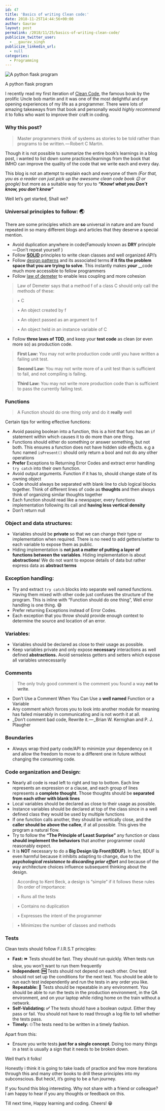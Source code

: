 ```yaml
---
id: 47
title: 'Basics of writing Clean code:'
date: 2018-11-25T14:44:56+00:00
author: Gaurav
layout: post
permalink: /2018/11/25/basics-of-writing-clean-code/
publicize_twitter_user:
  - __gaurav_singh
publicize_linkedin_url:
  - null
categories:
  - Programming
---
```


![A python flask program](https://cdn-images-1.medium.com/max/800/0*bPi6O9LvzPGB8CGo)

A python flask program

I recently read my first iteration of <a href="https://www.amazon.in/dp/B001GSTOAM/ref=dp-kindle-redirect?_encoding=UTF8&btkr=1" target="_blank">Clean Code</a>, the famous book by the prolific Uncle bob martin and it was one of the most delightful and eye opening experiences of my life as a programmer. There were lots of amazing takeaways from that book and personally would _highly recommend_ it to folks who want to improve their craft in coding.

### Why this&nbsp;post?

> Master programmers think of systems as stories to be told rather than programs to be written. — Robert C Martin.

Though it is not possible to summarize the entire book’s learnings in a blog post, i wanted to list down some practices/learnings from the book that IMHO can improve the quality of the code that we write each and every day.

This blog is not an attempt to explain each and everyone of them _(For that, you as a reader can just pick up the awesome clean code book 😉 or google)_ but more as a suitable way for you to **_“Know! what you Don’t know, you don’t know”_**

Well let’s get started, Shall we?

### Universal principles to follow:&nbsp;🌏

There are some principles which are **so** universal in nature and are found repeated in so many different blogs and articles that they deserve a special mention.

  * Avoid duplication anywhere in code(Famously known as **DRY** principle — Don’t repeat yourself )
  * Follow <a href="https://dzone.com/articles/the-solid-principles-in-real-life" target="_blank"><strong>SOLID</strong></a> principles to write clean classes and well organized API’s
  * Follow <a href="https://sourcemaking.com/design_patterns" target="_blank">design patterns</a> and its associated terms **if it fits the problem space that you are trying to solve**. This instantly makes **_your_** __code much more accessible to fellow programmers
  * Follow <a href="https://dzone.com/articles/the-genius-of-the-law-of-demeter" target="_blank">law of demeter</a> to enable less coupling and more cohesion

> Law of Demeter says that a method f of a class C should only call the methods of these:

> • C

> • An object created by f

> • An object passed as an argument to f

> • An object held in an instance variable of C

  * Follow **three laws of TDD**, and keep your **test code** as clean (or even more so) as production code.

> **First Law:** You may not write production code until you have written a failing unit test.

> **Second Law:** You may not write more of a unit test than is sufficient to fail, and not compiling is failing.

> **Third Law:** You may not write more production code than is sufficient to pass the currently failing test.

### Functions

> A Function should do one thing only and do it **really** well

Certain tips for writing effective functions:

  * Avoid passing boolean into a function, this is a hint that func has an `if` statement within which causes it to do more than one thing.
  * Functions should either do something or answer something, but not both. This ensures a function does not have hidden side effects. e.g a func named `isPresent()` should only return a bool and not do any other operations
  * **Prefer** Exceptions to Returning Error Codes and extract error handling `try catch` into their own function.
  * Avoid output arguments. Function if it has to, should change state of its owning object
  * Code should always be separated with blank line to club logical blocks together. Think of different lines of code as **thoughts** and then always think of organizing similar thoughts together
  * Each function should read like a newspaper, every functions implementation following its call and **having less vertical density**
  * Don’t return null

### Object and data structures:

  * Variables should be **private** so that we can change their type or implementation when required. There is no need to add getters/setter to each variable to expose them as public.
  * Hiding implementation is **not just a matter of putting a layer of functions between the variables**. Hiding implementation is about **abstractions**! We do not want to expose details of data but rather express data as **abstract terms**

### **Exception handling:**

  * Try and extract `try catch` blocks into separate well named functions. Having them mixed with other code just confuses the structure of the program. This is inline with “Function should do one thing”, Well error handling is one thing. 😅
  * Prefer returning Exceptions instead of Error Codes.
  * Each exception that you throw should provide enough context to determine the source and location of an error.

### Variables:

  * Variables should be declared as close to their usage as possible.
  * Keep variables private and only expose **necessary** interactions as well defined **abstractions.** Avoid senseless getters and setters which expose all variables unnecessarily

### Comments

> The only truly good comment is the comment you found a way **not to write**.

  * Don’t Use a Comment When You Can Use a **well named** Function or a Variable
  * Any comment which forces you to look into another module for meaning has failed miserably in communicating and is not worth it at all.
  * _Don’t comment bad code, Rewrite it. — _Brian W. Kernighan and P. J. Plaugher

### Boundaries

  * Always wrap third party code/API to minimize your dependency on it and allow the freedom to move to a different one in future without changing the consuming code.

### Code organization and&nbsp;Design:

  * Nearly all code is read left to right and top to bottom. Each line represents an expression or a clause, and each group of lines represents a **complete thought**. Those thoughts should be **separated from each other with blank lines**
  * Local variables should be declared as close to their usage as possible.
  * Instance variables should be declared at top of the class since in a well defined class they would be used by multiple functions
  * If one function calls another, they should be vertically close, and the **caller should be above the callee**, if at all possible. This gives the program a natural flow.
  * Try to follow the **“The Principle of Least Surprise”** any function or class **should implement the behaviors** that another programmer could reasonably expect.
  * It is **NOT** necessary to do a **Big Design Up Front(BDUF)**. In fact, BDUF is even harmful because it inhibits adapting to change, due to the **_psychological resistance to discarding prior effort_** and because of the way architecture choices influence subsequent thinking about the design.

> According to Kent Beck, a design is “simple” if it follows these rules (In order of importance:

> • Runs all the tests

> • Contains no duplication

> • Expresses the intent of the programmer

> • Minimizes the number of classes and methods

### Tests

Clean tests should follow F.I.R.S.T principles:

  * **Fast: ⏩** Tests should be fast. They should run quickly. When tests run slow, you won’t want to run them frequently
  * **Independent: 🆓** Tests should not depend on each other. One test should not set up the conditions for the next test. You should be able to run each test independently and run the tests in any order you like.
  * **Repeatable: 🔁** Tests should be repeatable in any environment. You should be able to run the tests in the production environment, in the QA environment, and on your laptop while riding home on the train without a network.
  * **Self-Validating: ✅** The tests should have a boolean output. Either they pass or fail. You should not have to read through a log file to tell whether the tests pass.
  * **Timely:** ⏲The tests need to be written in a timely fashion.

Apart from this:

  * Ensure you write tests **just for a single concept**. Doing too many things in a test is usually a sign that it needs to be broken down.

Well that’s it folks!

Honestly i think it is going to take loads of practice and few more iterations through this and many other books to drill these principles into my subconscious. But heck!, it’s going to be a fun journey.

If you found this blog interesting. Why not share with a friend or colleague? I am happy to hear if you any thoughts or feedback on this.

Till next time, Happy learning and coding. Cheers! 😁